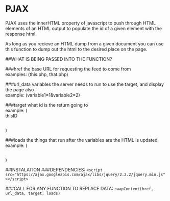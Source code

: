 # PJAX
PJAX uses the innerHTML property of javascript to push through HTML elements of an HTML output to populate the id of a given element with the response html.

As long as you recieve an HTML dump from a given document you can use this function to dump out the html to the desired place on the page. 

##WHAT IS BEING PASSED INTO THE FUNCTION?

###href
the base URL for requesting the feed to come from<br>
examples: (this.php, that.php)<br>

###url_data
variables the server needs to run to use the target, and display the page also <br>
example: (variable1=1&variable2=2)<br>

###target
what id is the return going to<br>
example: (<br>
thisID<br>
```<div id='thisID'></div>
```
)

###loads
the things that run after the variables are the HTML is updated<br>
example: (
```thisFunction(); 
```
)<br>

##INSTALATION
###DEPENDENCIES:
```<script src="https://ajax.googleapis.com/ajax/libs/jquery/2.2.2/jquery.min.js"></script>```

###CALL FOR ANY FUNCTION TO REPLACE DATA:
```swapContent(href, url_data, target, loads)```
